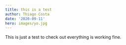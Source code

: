 ```yaml
---
title: this is a test
author: Thiago Costa
date: '2020-09-11'
hero: images/yo.jpg
---
```

This is just a test to check out everything is working fine.
